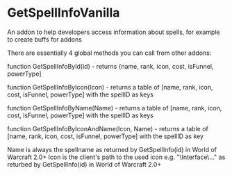 # GetSpellInfoVanilla
An addon to help developers access information about spells, for example to create buffs for addons


There are essentially 4 global methods you can call from other addons:

function GetSpellInfoById(id) - returns {name, rank, icon, cost, isFunnel, powerType]

function GetSpellInfoByIcon(Icon) - returns a table of [name, rank, icon, cost, isFunnel, powerType] with the spellID as keys

function GetSpellInfoByName(Name) - returns a table of [name, rank, icon, cost, isFunnel, powerType] with the spellID as keys

function GetSpellInfoByIconAndName(Icon, Name) - returns a table of [name, rank, icon, cost, isFunnel, powerType] with the spellID as key

Name is always the spellname as returned by GetSpellInfo(id) in World of Warcraft 2.0+
Icon is the client's path to the used icon e.g. "\\Interface\\..." as returbed by GetSpellInfo(id) in World of Warcraft 2.0+
